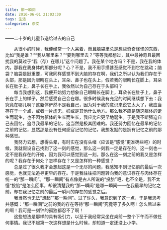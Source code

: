 ```yaml
---
title: 那一瞬间
date: 2016-06-01 21:03:30
tags: 生活
categories: 杂文
---
```


——二十岁的儿童节送给过去的自己

&emsp;&emsp;从很小的时候，我便经常一个人呆着，而且脑袋里总是想些奇奇怪怪的东西，比如“我是谁？”“我从哪里来？”“要到哪里去？”等等我都想过，其中最神奇且最困扰我的莫过于“我（存）在哪儿”这个问题了。我在某个地方吗？不是，我在我的体内，那我在我身体的那部分呢？心？不是，我不用手摸甚至感觉不到它在跳动；脑袋？脑袋是挺重要，可我同样感觉不到大脑的存在啊，我们之所以认为我们存在于头部，那是因为眼睛在头上，耳朵、鼻子也在头上，假若我的眼睛长在脚上，耳朵长在肚子上，鼻子长在手上，我依然以为自己存在于头部吗？  	
&emsp;&emsp;每当我想到这，我便开始努力想象自己眼睛长在脚上，耳朵长在肚子上，鼻子长在手上的样子，然后感受自己会在哪。很多时候我有充足的时间继续想下去：我究竟在哪儿啊？这躯体俨然不是我自己，因为对于我的意识来说它太大了，我应当存在于一个点，或者一片虚无，抑或是其他什么地方。那么我不应是随这躯体的诞生而诞生，也不因为躯体的生长而生长，我应比它更早地诞生。于是我不断强迫自己去回忆，追寻我最早的记忆，这当然是极其困难的。我还努力回忆在最早的记忆之前的记忆，显然那是没有任何感官记忆的记忆，我想发掘的是拥有记忆之前的那种感觉。  
&emsp;&emsp;我努力去想，想得头晕，有时实在没有头绪（应该是“感觉”更准确些吧）的时候，我就假设自己找到了这一刻的感觉，那么这一刻我一定是存在的，这一刻也一定不是我存在的开始，因为我可以感觉到这一刻。那么在这一刻之前的我又是怎样的呢？我存在于何处？怎样存在？又是怎样的一种感觉？  
&emsp;&emsp;总是过了很久我才会想起这是一个无尽的问题，我感知不到记忆前的最后一次感觉，也就无法追寻更早的存在。于是我往往把问题转向我的意识存在与肉体存在统一的“那一瞬间”。“那一瞬间”有点像是古人所说的“投胎”吧，也不全是，我不太懂“投胎”是怎么回事，却很清楚我的“那一瞬间”是哪一瞬间——在我最早的记忆之前，却在我记忆之前的最后一瞬间的存在的感觉之后。  
&emsp;&emsp;我当然也无法“想起”“那一瞬间”。过了许久，我意识到了这一点，于是我思考并感慨：“那一瞬间”之前的我的存在等待“那一瞬间”究竟等了多久啊！怎么熬过来的啊！我可是一刻钟的孤独都忍不了啊！  
&emsp;&emsp;这些想法是那样的具有吸引力，以至于我经常呆坐在桌前一整个下午而不做任何事情。我记不起第一次这样想是什么时候，却知道一定还没上小学。
